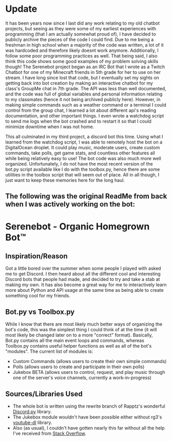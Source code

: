 # Update
It has been years now since I last did any work relating to my old chatbot projects, but seeing as they were some of my earliest experiences with programming (that I am actually somewhat proud of), I have decided to publicly archive the pieces of the code I could find. Due to me being a freshman in high school when a majority of the code was written, a lot of it was hardcoded and therefore likely doesnt work anymore. Additionally, I follow some poor programming practices as well. That being said, I also think this code shows some good examples of my problem solving skills though! The Serenebot project began as an IRC Bot that I wrote as a Twitch Chatbot for one of my Minecraft friends in 5th grade for her to use on her stream. I have long since lost that code, but I eventually set my sights on getting back into bot creation by making an interactive chatbot for my class's GroupMe chat in 7th grade. The API was less than well documented, and the code was full of global variables and personal information relating to my classmates (hence it not being archived publicly here). However, in making simple commands such as a weather command or a terminal I could control from the group chat, I learned a lot about different api's reading documentation, and other important things. I even wrote a watchdog script to send me logs when the bot crashed and to restart it so that I could minimize downtime when I was not home. 

This all culminated in my third project, a discord bot this time. Using what I learned from the watchdog script, I was able to remotely host the bot on a DigitalOcean droplet. It could play music, moderate users, create custom commands, take polls, get game stats, and countless other features all while being relatively easy to use! The bot code was also much more well organized. Unfortunately, I do not have the most recent version of the bot.py script available like I do with the toolbox.py, hence there are some utilities in the toolbox script that will seem out of place. All in all though, I just want to keep these memories here for the long haul.

The following was the original ReadMe from back when I was actively working on the bot:
---------------------------------------------------------------------------------------------


# Serenebot - Organic Homegrown Bot™
## Inspiration/Reason

Got a little bored over the summer when some people I played with asked me to get Discord. I then heard about all the different cool and interesting Discord bots that people had made, and decided to try and take a stab at making my own. It has also become a great way for me to interactively learn more about Python and API usage at the same time as being able to create something cool for my friends.

## Bot.py vs Toolbox.py

While I know that there are most likely much better ways of organizing the bot's code, this was the simplest thing I could think of at the time (it will most likely be changed later on to a more "correct" format).
Basically, Bot.py contains all the main event loops and commands, whereas Toolbox.py contains useful helper functions as well as all of the bot's "modules". The current list of modules is:
- Custom Commands (allows users to create their own simple commands)
- Polls (allows users to create and participate in their own polls)
- Jukebox BETA (allows users to control, request, and play music through one of the server's voice channels, currently a work-in-progress)

## Sources/Libraries Used

- The whole bot is written using the rewrite branch of Rapptz's wonderful [Discord.py](https://github.com/Rapptz/discord.py/tree/rewrite) library. 
- The Jukebox module wouldn't have been possible either without rg3's [youtube-dl](https://github.com/rg3/youtube-dl) library.
- Also (as usual), I couldn't have gotten nearly this far without all the help I've received from [Stack Overflow](https://stackoverflow.com/).
